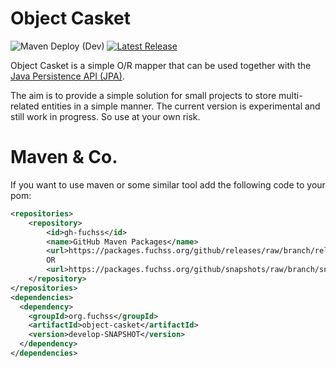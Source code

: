 # Object Casket
![Maven Deploy (Dev)](https://github.com/foxhutch/object-casket/workflows/Maven%20Deploy%20(Dev)/badge.svg)
[![Latest Release](https://img.shields.io/github/release/foxhutch/object-casket.svg)](https://github.com/foxhutch/object-casket/releases/latest)

Object Casket is a simple O/R mapper that can be used together with the [Java Persistence API (JPA)](https://docs.oracle.com/javaee/7/api/javax/persistence/package-summary.html).

The aim is to provide a simple solution for small projects to store multi-related entities in a simple manner. The current version is
experimental and still work in progress. So use at your own risk.

# Maven & Co.
If you want to use maven or some similar tool add the following code to your pom:
```xml
<repositories>
	<repository>
		<id>gh-fuchss</id>
		<name>GitHub Maven Packages</name>
		<url>https://packages.fuchss.org/github/releases/raw/branch/releases/</url>
		OR
		<url>https://packages.fuchss.org/github/snapshots/raw/branch/snapshots/</url>
	</repository>
</repositories>
<dependencies>
  <dependency>
    <groupId>org.fuchss</groupId>
    <artifactId>object-casket</artifactId>
    <version>develop-SNAPSHOT</version>
  </dependency>
</dependencies>
```
